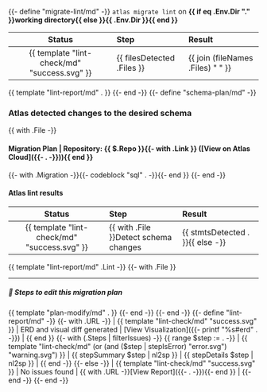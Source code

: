 {{- define "migrate-lint/md" -}}
`atlas migrate lint` on **{{ if eq .Env.Dir "." }}working directory{{ else }}{{ .Env.Dir }}{{ end }}**

| Status | Step | Result |
| :----: | :--- | :----- |
| {{ template "lint-check/md" "success.svg" }} | {{ filesDetected .Files }} | {{ join (fileNames .Files) " " }} |
{{ template "lint-report/md" . }}
{{- end -}}
{{- define "schema-plan/md" -}}
### Atlas detected changes to the desired schema

{{ with .File -}}
#### Migration Plan | Repository: {{ $.Repo }}{{- with .Link }} ([View on Atlas Cloud]({{- . -}})){{ end }}
{{- with .Migration -}}{{- codeblock "sql" . -}}{{- end }}
{{- end -}}
#### Atlas lint results

| Status | Step | Result |
| :----: | :--- | :----- |
| {{ template "lint-check/md" "success.svg" }} | {{ with .File }}Detect schema changes | {{ stmtsDetected . }}{{ else -}} | {{ end }} |
{{ template "lint-report/md" .Lint -}}
{{- with .File }}

---

##### 📝 Steps to edit this migration plan

{{ template "plan-modify/md" . }}
{{- end -}}
{{- end -}}
{{- define "lint-report/md" -}}
{{- with .URL -}}
| {{ template "lint-check/md" "success.svg" }} | ERD and visual diff generated | [View Visualization]({{- printf "%s#erd" . -}}) |
{{ end }}
{{- with (.Steps | filterIssues) -}}
{{ range $step := . -}}
| {{ template "lint-check/md" (or (and ($step | stepIsError) "error.svg") "warning.svg") }} | {{ stepSummary $step | nl2sp }} | {{ stepDetails $step | nl2sp }} |
{{ end -}}
{{- else -}}
| {{ template "lint-check/md" "success.svg" }} | No issues found | {{ with .URL -}}[View Report]({{- . -}}){{- end }} |
{{- end -}}
{{- end -}}